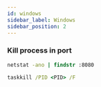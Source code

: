 ```yaml
---
id: windows
sidebar_label: Windows
sidebar_position: 2
---
```


### Kill process in port
```cmd
netstat -ano | findstr :8080
```

```cmd
taskkill /PID <PID> /F
```